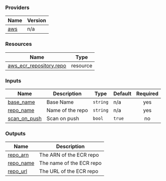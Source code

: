 <!-- BEGIN_TF_DOCS -->


### Providers

| Name | Version |
|------|---------|
| <a name="provider_aws"></a> [aws](#provider\_aws) | n/a |

### Resources

| Name | Type |
|------|------|
| [aws_ecr_repository.repo](https://registry.terraform.io/providers/hashicorp/aws/latest/docs/resources/ecr_repository) | resource |

### Inputs

| Name | Description | Type | Default | Required |
|------|-------------|------|---------|:--------:|
| <a name="input_base_name"></a> [base\_name](#input\_base\_name) | Base Name | `string` | n/a | yes |
| <a name="input_repo_name"></a> [repo\_name](#input\_repo\_name) | Name of the repo | `string` | n/a | yes |
| <a name="input_scan_on_push"></a> [scan\_on\_push](#input\_scan\_on\_push) | Scan on push | `bool` | `true` | no |

### Outputs

| Name | Description |
|------|-------------|
| <a name="output_repo_arn"></a> [repo\_arn](#output\_repo\_arn) | The ARN of the ECR repo |
| <a name="output_repo_name"></a> [repo\_name](#output\_repo\_name) | The name of the ECR repo |
| <a name="output_repo_url"></a> [repo\_url](#output\_repo\_url) | The URL of the ECR repo |
<!-- END_TF_DOCS -->